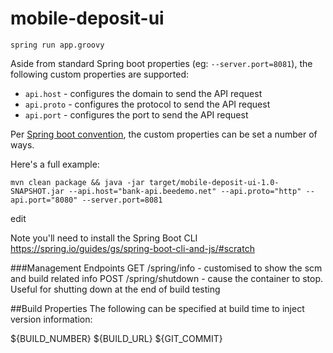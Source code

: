 # mobile-deposit-ui

```
spring run app.groovy
```

Aside from standard Spring boot properties (eg: `--server.port=8081`), the following custom properties are supported:

* `api.host` - configures the domain to send the API request
* `api.proto` - configures the protocol to send the API request
* `api.port` - configures the port to send the API request

Per [Spring boot convention](http://docs.spring.io/spring-boot/docs/current/reference/html/boot-features-external-config.html), the custom properties can be set a number of ways.

Here's a full example:
```
mvn clean package && java -jar target/mobile-deposit-ui-1.0-SNAPSHOT.jar --api.host="bank-api.beedemo.net" --api.proto="http" --api.port="8080" --server.port=8081
```

edit

Note you'll need to install the Spring Boot CLI https://spring.io/guides/gs/spring-boot-cli-and-js/#scratch

###Management Endpoints
GET /spring/info - customised to show the scm and build related info
POST /spring/shutdown - cause the container to stop. Useful for 
shutting down at the end of build testing

##Build Properties
The following can be specified at build time to inject version information:

${BUILD_NUMBER}
${BUILD_URL}
${GIT_COMMIT}
